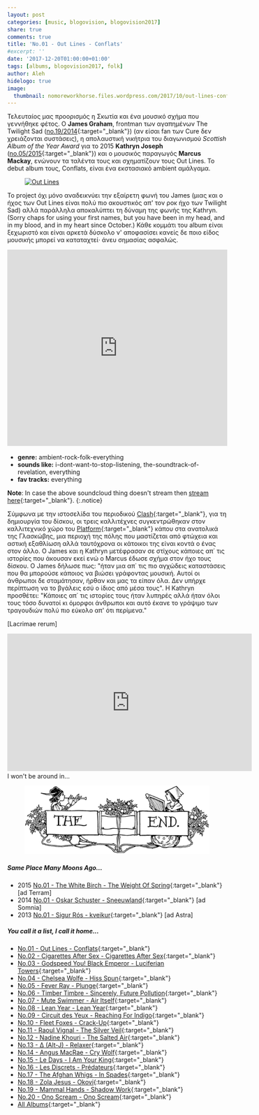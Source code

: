 ```yaml
---
layout: post
categories: [music, blogovision, blogovision2017]
share: true
comments: true
title: 'No.01 - Out Lines - Conflats'
#excerpt: ''
date: '2017-12-20T01:00:00+01:00'
tags: [albums, blogovision2017, folk]
author: Aleh
hidelogo: true
image:
  thumbnail: nomoreworkhorse.files.wordpress.com/2017/10/out-lines-conflats-lst260061.jpg
---
```

Τελευταίος μας προορισμός η Σκωτία και ένα μουσικό σχήμα που γεννήθηκε φέτος. Ο **James Graham**, frontman των αγαπημένων The Twilight Sad ([no.19/2014](/music/blogovision/blogovision2014/blogovision2014-no19/){:target="_blank"}) (αν είσαι fan των Cure δεν χρειάζονται συστάσεις), η απολαυστική νικήτρια του διαγωνισμού *Scottish Album of the Year Award* για το 2015 **Kathryn Joseph** ([no.05/2015](/music/blogovision/blogovision2015/blogovision2015-no05/){:target="_blank"}) και ο μουσικός παραγωγός **Marcus Mackay**, ενώνουν τα ταλέντα τους και σχηματίζουν τους Out Lines. Το debut album τους, Conflats, είναι ένα εκστασιακό ambient αμάλγαμα.

<figure class="center">
	<a href="https://www.goldflakepaint.co.uk/wp-content/uploads/2017/10/Out-Lines-1-lo-res.jpg"><img src="https://www.goldflakepaint.co.uk/wp-content/uploads/2017/10/Out-Lines-1-lo-res.jpg" alt="Out Lines" /></a>
</figure>

Το project όχι μόνο αναδεικνύει την εξαίρετη φωνή του James (μιας και ο ήχος των Out Lines είναι πολύ πιο ακουστικός απ' τον ροκ ήχο των Twilight Sad) αλλά παράλληλα αποκαλύπτει τη δύναμη της φωνής της Kathryn. (Sorry chaps for using your first names, but you have been <span class="inline-quote">in my head, and in my blood, and in my heart</span> since October.) Κάθε κομμάτι του album είναι ξεχωριστό και είναι αρκετά δύσκολο ν' αποφασίσει κανείς δε ποιο είδος μουσικής μπορεί να καταταχτεί· άνευ σημασίας ασφαλώς.

<iframe class="invisible center" width="100%" height="450" scrolling="no" frameborder="no" src="https://w.soundcloud.com/player/?url=https%3A%2F%2Fapi.soundcloud.com%2Fplaylists%2F362399968%3Fsecret_token%3Ds-EL8ta&amp;auto_play=false&amp;show_artwork=true"></iframe>

* **genre:** ambient-rock-folk-everything
* **sounds like:** i-dont-want-to-stop-listening, the-soundtrack-of-revelation, everything
* **fav tracks:** everything

**Note**: In case the above soundcloud thing doesn't stream then [stream here](http://www.clashmusic.com/features/album-stream-out-lines-conflats){:target="_blank"}.
{:.notice}

Σύμφωνα με την ιστοσελίδα του περιοδικού [Clash](http://www.clashmusic.com/){:target="_blank"}, για τη δημιουργία του δίσκου, οι τρεις καλλιτέχνες συγκεντρώθηκαν στον καλλιτεχνικό χώρο του [Platform](http://www.platform-online.co.uk/){:target="_blank"} κάπου στα ανατολικά της Γλασκώβης, μια περιοχή της πόλης που μαστίζεται από φτώχεια και αστική εξαθλίωση αλλά ταυτόχρονα οι κάτοικοι της είναι κοντά ο ένας στον άλλο. Ο James και η Kathryn μετέφρασαν σε στίχους κάποιες απ΄ τις ιστορίες που άκουσαν εκεί ενώ ο Marcus έδωσε σχήμα στον ήχο τους δίσκου. Ο James δήλωσε πως: "ήταν μια απ΄ τις πιο αγχώδεις καταστάσεις που θα μπορούσε κάποιος να βιώσει γράφοντας μουσική. Αυτοί οι άνθρωποι δε σταμάτησαν, ήρθαν και μας τα είπαν όλα. Δεν υπήρχε περίπτωση να το βγάλεις εσύ ο ίδιος από μέσα τους". Η Kathryn προσθέτει: "Κάποιες απ΄ τις ιστορίες τους ήταν λυπηρές αλλά ήταν όλοι τους τόσο δυνατοί κι όμορφοι άνθρωποι και αυτό έκανε το γράψιμο των τραγουδιών πολύ πιο εύκολο απ' ότι περίμενα."

[Lacrimae rerum]

<iframe class="invisible center" width="560" height="315" src="https://www.youtube.com/embed/2YxwDvj2sOc?rel=0" frameborder="0" gesture="media" allow="encrypted-media" allowfullscreen></iframe>

<div class="central-quote">I won't be around in... </div>

<figure class="center">
	<img src="/images/TheEnd.gif" alt="The End" class="center"/>
</figure>

##### <i class="fa fa-hand-o-right"></i> Same Place Many Moons Ago...

* 2015 [No.01 - The White Birch - The Weight Of Spring](/music/blogovision/blogovision2015/blogovision2015-no01/){:target="_blank"} [ad Terram]
* 2014 [No.01 - Oskar Schuster - Sneeuwland](/music/blogovision/blogovision2014/blogovision2014-no01/){:target="_blank"} [ad Somnia]
* 2013 [No.01 - Sigur Rós - kveikur](/music/blogovision/blogovision2013/blogovision2013-no01/){:target="_blank"} [ad Astra]

##### <i class="fa fa-hand-o-right"></i> You call it a list, I call it home...

* [No.01 - Out Lines - Conflats](/music/blogovision/blogovision2017/no01){:target="_blank"}
* [No.02 - Cigarettes After Sex - Cigarettes After Sex](/music/blogovision/blogovision2017/no02){:target="_blank"}
* [No.03 - Godspeed You! Black Emperor - Luciferian Towers](/music/blogovision/blogovision2017/no03){:target="_blank"}
* [No.04 - Chelsea Wolfe - Hiss Spun](/music/blogovision/blogovision2017/no04){:target="_blank"}
* [No.05 - Fever Ray - Plunge](/music/blogovision/blogovision2017/no05){:target="_blank"}
* [No.06 - Timber Timbre - Sincerely, Future Pollution](/music/blogovision/blogovision2017/no06){:target="_blank"}
* [No.07 - Mute Swimmer - Air Itself](/music/blogovision/blogovision2017/no07){:target="_blank"}
* [No.08 - Lean Year - Lean Year](/music/blogovision/blogovision2017/no08){:target="_blank"}
* [No.09 - Circuit des Yeux - Reaching For Indigo](/music/blogovision/blogovision2017/no09){:target="_blank"}
* [No.10 - Fleet Foxes - Crack-Up](/music/blogovision/blogovision2017/no10){:target="_blank"}
* [No.11 - Raoul Vignal - The Silver Veil](/music/blogovision/blogovision2017/no11){:target="_blank"}
* [No.12 - Nadine Khouri - The Salted Air](/music/blogovision/blogovision2017/no12){:target="_blank"}
* [No.13 - ∆ (Alt-J) - Relaxer](/music/blogovision/blogovision2017/no13){:target="_blank"}
* [No.14 - Angus MacRae - Cry Wolf](/music/blogovision/blogovision2017/no14){:target="_blank"}
* [No.15 - Le Days - I Am Your King](/music/blogovision/blogovision2017/no15){:target="_blank"}
* [No.16 - Les Discrets - Prédateurs](/music/blogovision/blogovision2017/no16){:target="_blank"}
* [No.17 - The Afghan Whigs - In Spades](/music/blogovision/blogovision2017/no17){:target="_blank"}
* [No.18 - Zola Jesus - Okovi](/music/blogovision/blogovision2017/no18){:target="_blank"}
* [No.19 - Mammal Hands - Shadow Work](/music/blogovision/blogovision2017/no19){:target="_blank"}
* [No.20 - Ono Scream - Ono Scream](/music/blogovision/blogovision2017/no20){:target="_blank"}
* [All Albums](/music/albums/2017/){:target="_blank"}